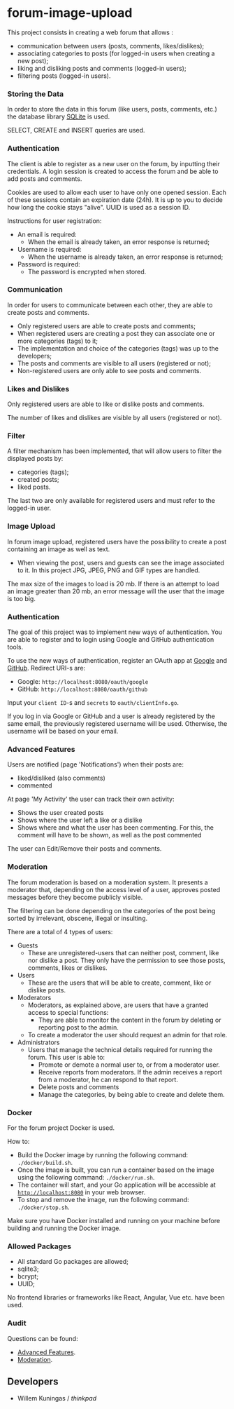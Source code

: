 # forum-image-upload

This project consists in creating a web forum that allows :

- communication between users (posts, comments, likes/dislikes);
- associating categories to posts (for logged-in users when creating a new post);
- liking and disliking posts and comments (logged-in users);
- filtering posts (logged-in users).

### Storing the Data

In order to store the data in this forum (like users, posts, comments, etc.) the database library 
[SQLite](https://www.sqlite.org/index.html) is used.

SELECT, CREATE and INSERT queries are used.

### Authentication

The client is able to register as a new user on the forum, by inputting their credentials. 
A login session is created to access the forum and be able to add posts and comments.

Cookies are used to allow each user to have only one opened session. Each of these sessions contain an 
expiration date (24h). It is up to you to decide how long the cookie stays "alive". UUID is used as a session ID.

Instructions for user registration:
- An email is required:
  - When the email is already taken, an error response is returned;
- Username is required:
  - When the username is already taken, an error response is returned;
- Password is required:
  - The password is encrypted when stored.

### Communication

In order for users to communicate between each other, they are able to create posts and comments.

- Only registered users are able to create posts and comments;
- When registered users are creating a post they can associate one or more categories (tags) to it;
- The implementation and choice of the categories (tags) was up to the developers;
- The posts and comments are visible to all users (registered or not);
- Non-registered users are only able to see posts and comments.

### Likes and Dislikes

Only registered users are able to like or dislike posts and comments.

The number of likes and dislikes are visible by all users (registered or not).

### Filter

A filter mechanism has been implemented, that will allow users to filter the displayed posts by:

- categories (tags);
- created posts;
- liked posts.

The last two are only available for registered users and must refer to the logged-in user.

### Image Upload

In forum image upload, registered users have the possibility to create a post containing an image as well as text.

- When viewing the post, users and guests can see the image associated to it.
In this project JPG, JPEG, PNG and GIF types are handled.

The max size of the images to load is 20 mb. If there is an attempt to load an image greater than 20 mb, 
an error message will the user that the image is too big.

### Authentication

The goal of this project was to implement new ways of authentication. You are able to register and to login 
using Google and GitHub authentication tools.

To use the new ways of authentication, register an OAuth app at 
[Google](https://developers.google.com/identity/protocols/oauth2/web-server) and 
[GitHub](https://docs.github.com/en/apps/oauth-apps/building-oauth-apps/creating-an-oauth-app).
Redirect URI-s are:
- Google: `http://localhost:8080/oauth/google`
- GitHub: `http://localhost:8080/oauth/github`

Input your `client ID`-s and `secrets` to `oauth/clientInfo.go`.

If you log in via Google or GitHub and a user is already registered by the same email, the previously registered
username will be used. Otherwise, the username will be based on your email.

### Advanced Features

Users are notified (page 'Notifications') when their posts are:
- liked/disliked (also comments)
- commented

At page 'My Activity' the user can track their own activity:
- Shows the user created posts
- Shows where the user left a like or a dislike
- Shows where and what the user has been commenting. For this, the comment will have to be shown, as well as the post commented

The user can Edit/Remove their posts and comments.

### Moderation

The forum moderation is based on a moderation system. It presents a moderator that, depending on the access level of a user, 
approves posted messages before they become publicly visible.

The filtering can be done depending on the categories of the post being sorted by irrelevant, obscene, illegal or insulting.

There are a total of 4 types of users:
- Guests
  - These are unregistered-users that can neither post, comment, like nor dislike a post. 
  They only have the permission to see those posts, comments, likes or dislikes.
- Users
  - These are the users that will be able to create, comment, like or dislike posts.
- Moderators
  - Moderators, as explained above, are users that have a granted access to special functions:
    - They are able to monitor the content in the forum by deleting or reporting post to the admin.
  - To create a moderator the user should request an admin for that role.
- Administrators
  - Users that manage the technical details required for running the forum. This user is able to:
    - Promote or demote a normal user to, or from a moderator user.
    - Receive reports from moderators. If the admin receives a report from a moderator, he can respond to that report.
    - Delete posts and comments
    - Manage the categories, by being able to create and delete them.

### Docker

For the forum project Docker is used.

How to:
- Build the Docker image by running the following command: `./docker/build.sh`.
- Once the image is built, you can run a container based on the image using the following command: `./docker/run.sh`.
- The container will start, and your Go application will be accessible at 
[`http://localhost:8080`](http://localhost:8080) in your web browser.
- To stop and remove the image, run the following command: `./docker/stop.sh`.

Make sure you have Docker installed and running on your machine before building and running the Docker image.

### Allowed Packages

- All standard Go packages are allowed;
- sqlite3;
- bcrypt;
- UUID;

No frontend libraries or frameworks like React, Angular, Vue etc. have been used.

### Audit

Questions can be found:
- [Advanced Features](https://github.com/01-edu/public/blob/master/subjects/forum/advanced-features/audit.md).
- [Moderation](https://github.com/01-edu/public/blob/master/subjects/forum/moderation/audit.md).

## Developers
- Willem Kuningas / *thinkpad*